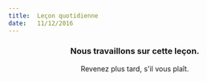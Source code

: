 ```yaml
---
title:  Leçon quotidienne
date:   11/12/2016
---
```


### <center>Nous travaillons sur cette leçon.</center>
<center>Revenez plus tard, s'il vous plaît.</center>